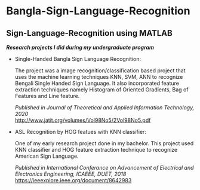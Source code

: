 # Bangla-Sign-Language-Recognition
## Sign-Language-Recognition using MATLAB
___Research projects I did during my undergraduate program___

* Single-Handed Bangla Sign Language Recognition:
  
  The project was a image recognition/classification based project that uses the machine learning techniques KNN, SVM, ANN to recognize Bengali Single Handed Sign Language. It     also incorporated feature extraction techniques namely Histogram of Oriented Gradients, Bag of Features and Line feature.

  *Published in Journal of Theoretical and Applied Information Technology, 2020*     
  http://www.jatit.org/volumes/Vol98No5/2Vol98No5.pdf


* ASL Recognition by HOG featues with KNN classifier:
  
  One of my early research project done in my bachelor. This project used KNN classifier and HOG feature extraction technique to recognize American Sign Language.

  *Published in International Conferance on Advancement of Electrical and Electronics Engineering, ICAEEE, DUET, 2018*
  https://ieeexplore.ieee.org/document/8642983
